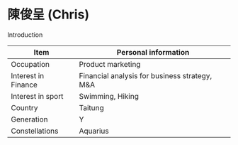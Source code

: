 # 陳俊呈 (Chris)

Introduction

|Item|Personal information|
|----|----|
|Occupation|Product marketing|
|Interest in Finance|Financial analysis for business strategy, M&A|
|Interest in sport|Swimming, Hiking|
|Country|Taitung|
|Generation|Y|
|Constellations|Aquarius|


